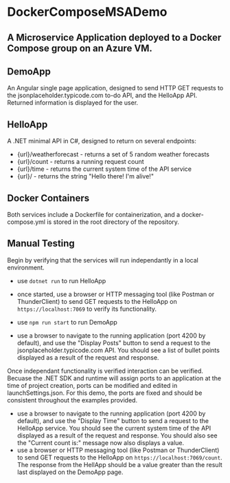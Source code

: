 # DockerComposeMSADemo
## A Microservice Application deployed to a Docker Compose group on an Azure VM.

## DemoApp
An Angular single page application, designed to send HTTP GET requests to the  jsonplaceholder.typicode.com to-do API, and the HelloApp API. Returned information is displayed for the user.

## HelloApp
A .NET minimal API in C#, designed to return on several endpoints:
- {url}/weatherforecast - returns a set of 5 random weather forecasts
- {url}/count - returns a running request count
- {url}/time - returns the current system time of the API service
- {url}/ - returns the string "Hello there! I'm alive!"

## Docker Containers
Both services include a Dockerfile for containerization, and a docker-compose.yml is stored in the root directory of the repository.

## Manual Testing
Begin by verifying that the services will run independantly in a local environment.
- use `dotnet run` to run HelloApp
- once started, use a browser or HTTP messaging tool (like Postman or ThunderClient) to send GET requests to the HelloApp on `https://localhost:7069` to verify its functionality.

- use `npm run start` to run DemoApp
- use a browser to navigate to the running application (port 4200 by default), and use the "Display Posts" button to send a request to the jsonplaceholder.typicode.com API. You should see a list of bullet points displayed as a result of the request and response.

Once independant functionality is verified interaction can be verified. Becuase the .NET SDK and runtime will assign ports to an application at the time of project creation, ports can be modified and edited in launchSettings.json. For this demo, the ports are fixed and should be consistent throughout the examples provided.

- use a browser to navigate to the running application (port 4200 by default), and use the "Display Time" button to send a request to the HelloApp service. You should see the current system time of the API displayed as a result of the request and response. You should also see the "Current count is:" message now also displays a value.
- use a browser or HTTP messaging tool (like Postman or ThunderClient) to send GET requests to the HelloApp on `https://localhost:7069/count`. The response from the HellApp should be a value greater than the result last displayed on the DemoApp page.
